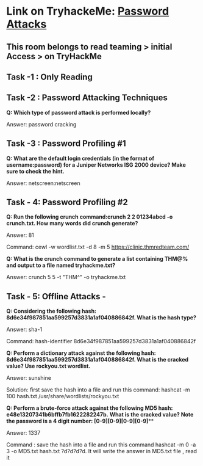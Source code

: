 # Link on TryhackeMe: [Password Attacks](https://tryhackme.com/r/room/passwordattacks)

## This room belongs to read teaming > initial Access > on TryHackMe

## Task -1 : Only Reading

## Task -2 : Password Attacking Techniques

**Q: Which type of password attack is performed locally?**

Answer: password cracking

## Task -3 : Password Profiling #1

**Q: What are the default login credentials (in the format of username:password) for a Juniper Networks ISG 2000 device? Make sure to check the hint.**

Answer: netscreen:netscreen

## Task - 4: Password Profiling #2 

**Q: Run the following crunch command:crunch 2 2 01234abcd -o crunch.txt. How many words did crunch generate?**

Answer: 81 

Command: cewl -w wordlist.txt -d 8 -m 5 https://clinic.thmredteam.com/

**Q: What is the crunch command to generate a list containing THM@% and output to a file named tryhackme.txt?**

Answer: crunch 5 5 -t "THM^" -o tryhackme.txt

## Task - 5: Offline Attacks -

**Q: Considering the following hash: 8d6e34f987851aa599257d3831a1af040886842f. What is the hash type?**

Answer: sha-1

Command:  hash-identifier 8d6e34f987851aa599257d3831a1af040886842f

**Q: Perform a dictionary attack against the following hash: 8d6e34f987851aa599257d3831a1af040886842f. What is the cracked value? Use rockyou.txt wordlist.**

Answer: sunshine

Solution: first save the hash into a file and run this command: hashcat -m 100 hash.txt /usr/share/wordlists/rockyou.txt

**Q: Perform a brute-force attack against the following MD5 hash: e48e13207341b6bffb7fb1622282247b.**
**What is the cracked value? Note the password is a 4 digit number: [0-9][0-9][0-9][0-9]****

Answer: 1337

Command : save the hash into a file and run this command hashcat -m 0 -a 3 -o MD5.txt hash.txt ?d?d?d?d.
It will write the answer in MD5.txt file , read it
